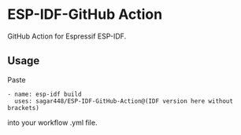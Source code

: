 # ESP-IDF-GitHub Action
GitHub Action for Espressif ESP-IDF.

## Usage
Paste

```
- name: esp-idf build
  uses: sagar448/ESP-IDF-GitHub-Action@(IDF version here without brackets)
```

into your workflow .yml file.